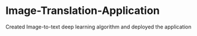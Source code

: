 # Image-Translation-Application
Created Image-to-text deep learning algorithm and deployed the application
